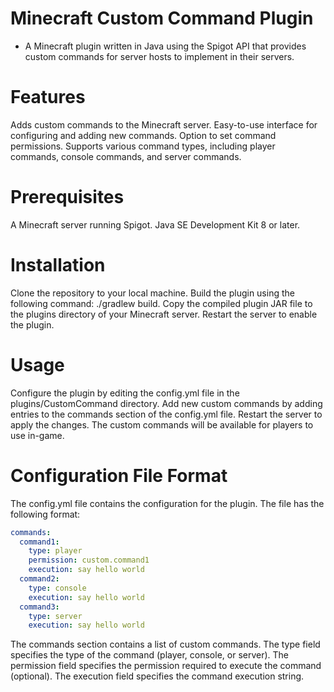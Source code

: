 # Minecraft Custom Command Plugin
* A Minecraft plugin written in Java using the Spigot API that provides custom commands for server hosts to implement in their servers.

# Features
Adds custom commands to the Minecraft server.
Easy-to-use interface for configuring and adding new commands.
Option to set command permissions.
Supports various command types, including player commands, console commands, and server commands.
# Prerequisites
A Minecraft server running Spigot.
Java SE Development Kit 8 or later.
# Installation
Clone the repository to your local machine.
Build the plugin using the following command: ./gradlew build.
Copy the compiled plugin JAR file to the plugins directory of your Minecraft server.
Restart the server to enable the plugin.
# Usage
Configure the plugin by editing the config.yml file in the plugins/CustomCommand directory.
Add new custom commands by adding entries to the commands section of the config.yml file.
Restart the server to apply the changes.
The custom commands will be available for players to use in-game.
# Configuration File Format
The config.yml file contains the configuration for the plugin. The file has the following format:

```yml
commands:
  command1:
    type: player
    permission: custom.command1
    execution: say hello world
  command2:
    type: console
    execution: say hello world
  command3:
    type: server
    execution: say hello world
```
The commands section contains a list of custom commands.
The type field specifies the type of the command (player, console, or server).
The permission field specifies the permission required to execute the command (optional).
The execution field specifies the command execution string.
